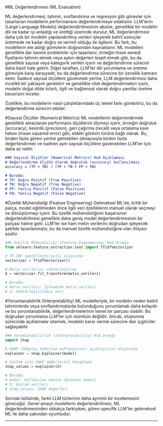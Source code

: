 #ML Değerlendirmesi (ML Evaluation)

ML değerlendirmesi, tahmin, sınıflandırma ve regresyon gibi görevler için tasarlanan modellerin performansını değerlendirmeye odaklanır. LLM'lerin (Large Language Models) değerlendirilmesinin aksine, genellikle bir modelin dili ne kadar iyi anladığı ve ürettiği üzerinde durulur, ML değerlendirmesi daha çok bir modelin yapılandırılmış verileri işleyerek belirli sonuçlar üretmede ne kadar doğru ve verimli olduğu ile ilgilenir. Bu fark, bu modellerin ele aldığı görevlerin doğasından kaynaklanır. ML modelleri genellikle dar tanımlı problemler için tasarlanır, örneğin hisse senedi fiyatlarını tahmin etmek veya aykırı değerleri tespit etmek gibi, bu da genellikle sayısal veya kategorik verileri içerir ve değerlendirme sürecini daha basit hale getirir. Diğer taraftan, LLM'ler dili yorumlama ve üretme göreviyle karşı karşıyadır, bu da değerlendirme sürecine bir öznellik katmanı ekler. Sadece sayısal ölçütlere güvenmek yerine, LLM değerlendirmesi daha incelikli bir yaklaşım gerektirir ve genellikle nitel değerlendirmeleri içerir, modelin doğal dilde tutarlı, ilgili ve bağlamsal olarak doğru yanıtlar üretme becerisini inceler.

Özellikle, bu modellerin nasıl çalıştıklarındaki üç temel farkı görebiliriz, bu da değerlendirme sürecini etkiler:
 
#Sayısal Ölçütler (Numerical Metrics)
ML modellerini değerlendirmek genellikle amaçlanan performans ölçütlerini ölçmeyi içerir, örneğin doğruluk (accuracy), kesinlik (precision), geri çağırma (recall) veya ortalama kare hatası (mean squared error) gibi, eldeki görevin türüne bağlı olarak. Bu, birden fazla görevi yerine getirebilen (dolayısıyla birden fazla değerlendirme) ve nadiren aynı sayısal ölçütlere güvenebilen LLM'ler için daha az nettir.

```markdown
### Sayısal Ölçütler (Numerical Metrics) Kod Açıklaması
# Değerlendirme ölçütü olarak doğruluk (accuracy) kullanılması
accuracy = (TP + TN) / (TP + TN + FP + FN)

# Burada:
# TP: Doğru Pozitif (True Positive)
# TN: Doğru Negatif (True Negative)
# FP: Yanlış Pozitif (False Positive)
# FN: Yanlış Negatif (False Negative)
```

#Özellik Mühendisliği (Feature Engineering)
Geleneksel ML'de, kritik bir parça, model eğitilmeden önce ilgili veri özelliklerini manuel olarak seçmeyi ve dönüştürmeyi içerir. Bu özellik mühendisliğinin başarısının değerlendirilmesi genellikle daha geniş model değerlendirmesinin bir parçası haline gelir. LLM'ler ise ham metin verilerini doğrudan işleyecek şekilde tasarlanmıştır, bu da manuel özellik mühendisliğine olan ihtiyacı azaltır.

```python
### Özellik Mühendisliği (Feature Engineering) Kod Örneği
from sklearn.feature_extraction.text import TfidfVectorizer

# TF-IDF vektörleştiricisi oluşturma
vectorizer = TfidfVectorizer()

# Metin verilerini vektörleştirme
X = vectorizer.fit_transform(metin_verileri)

# Burada:
# metin_verileri: İşlenecek metin verileri
# X: Vektörleştirilmiş veri
```

#Yorumlanabilirlik (Interpretability)
ML modelleriyle, bir modelin neden belirli tahminlerde veya sınıflandırmalarda bulunduğunu yorumlamak daha kolaydır ve bu yorumlanabilirlik, değerlendirmelerinin temel bir parçası olabilir. Bu doğrudan yorumlama LLM'ler için mümkün değildir. Ancak, oluşturma sürecinde açıklamalar istemek, modelin karar verme sürecine dair içgörüler sağlayabilir.

```python
### Yorumlanabilirlik (Interpretability) Kod Örneği
import shap

# SHAP (SHapley Additive exPlanations) açıklayıcısı oluşturma
explainer = shap.Explainer(model)

# Gözlem için SHAP değerlerini hesaplama
shap_values = explainer(X)

# Burada:
# model: Kullanılan makine öğrenimi modeli
# X: Gözlem verileri
# shap_values: SHAP değerleri
```

Sonraki bölümde, farklı LLM türlerinin daha ayrıntılı bir incelemesini göreceğiz. Genel amaçlı modellerin değerlendirilmesi, ML değerlendirmesinden oldukça farklıyken, görev-specifik LLM'ler geleneksel ML ile daha yakından uyumludur.

---

